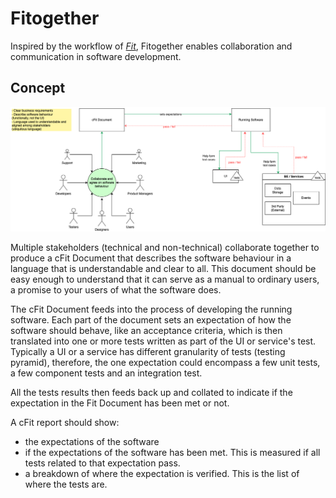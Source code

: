 # Fitogether

Inspired by the workflow of [_Fit_](http://fit.c2.com/), Fitogether enables collaboration and communication in software development.

## Concept

<img src="./docs/assets/images/Fit.png" width="650"/>

Multiple stakeholders (technical and non-technical) collaborate together to produce a cFit Document that describes the software behaviour in a language that is understandable and clear to all. This document should be easy enough to understand that it can serve as a manual to ordinary users, a promise to your users of what the software does.

The cFit Document feeds into the process of developing the running software. Each part of the document sets an expectation of how the software should behave, like an acceptance criteria, which is then translated into one or more tests written as part of the UI or service's test. Typically a UI or a service has different granularity of tests (testing pyramid), therefore, the one expectation could encompass a few unit tests, a few component tests and an integration test.

All the tests results then feeds back up and collated to indicate if the expectation in the Fit Document has been met or not.

A cFit report should show:

* the expectations of the software
* if the expectations of the software has been met. This is measured if all tests related to that expectation pass.
* a breakdown of where the expectation is verified. This is the list of where the tests are.

